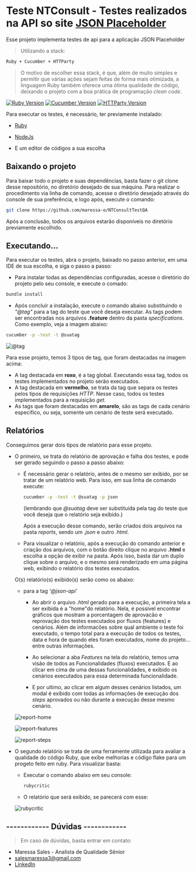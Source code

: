 # Teste NTConsult - Testes realizados na API so site [JSON Placeholder](https://jsonplaceholder.typicode.com)

Esse projeto implementa testes de api para a aplicação JSON Placeholder

> Utilizando a stack: 
```sh
Ruby + Cucumber + HTTParty
```
> O motivo de escolher essa stack, é que, além de muito simples e permitir que várias ações sejam feitas de forma mais otimizada, a linguagem Ruby também oferece uma ótima qualidade de código, deixando o projeto com a boa prática de programação _clean code_. 

[![Ruby Version][ruby-image]][ruby-url]
[![Cucumber Version][cucumber-image]][cucumber-url]
[![HTTParty Version][httparty-image]][httparty-url]

Para executar os testes, é necessário, ter previamente instalado:

* [Ruby](https://www.ruby-lang.org/pt/downloads/)
* [NodeJs](https://nodejs.org/pt-br/download/)

* E um editor de códigos a sua escolha

## Baixando o projeto

Para baixar todo o projeto e suas dependências, basta fazer o git clone desse repositório, no diretório desejado de sua máquina. 
Para realizar o procedimento via linha de comando, acesse o diretório desejado através do console de sua preferência, e logo após, execute o comando:
```sh
git clone https://github.com/maressa-o/NTConsultTestQA
```
Após a conclusão, todos os arquivos estarão disponíveis no diretório previamente escolhido.

## Executando...

Para executar os testes, abra o projeto, baixado no passo anterior, em uma IDE de sua escolha, e siga o passo a passo:

* Para instalar todas as dependências configuradas, acesse o diretório do projeto pelo seu console, e execute o comado:

```sh
bundle install
```

* Após concluir a instalação, execute o comando abaixo substituindo o _"@tag"_ para a tag do teste que você deseja executar. As tags podem ser encontradas nos arquivos  **.feature** dentro da pasta _specifications_. Como exemplo, veja a imagem abaixo:

```sh
cucumber -p -test -t @suatag
```

![@tag]()

Para esse projeto, temos 3 tipos de tag, que foram destacadas na imagem acima:

* A tag destacada em **roxo**, é a tag global. Executando essa tag, todos os testes implementados no projeto serão executados.
* A tag destacada em **vermelho**, se trata da tag que separa os testes pelos tipos de requisições _HTTP_. Nesse caso, todos os testes implementados para a requisição _get_.
* As tags que foram destacadas em **amarelo**, são as tags de cada cenário específico, ou seja, somente um cenário de teste será executado.

## Relatórios

Conseguimos gerar dois tipos de relatório para esse projeto. 

* O primeiro, se trata do relatório de aprovação e falha dos testes, e pode ser gerado seguindo o passo a passo abaixo:

    * É necessário gerar o relatório, antes de o mesmo ser exibido, por se tratar de um relatório web. Para isso, em sua linha de comando execute:

      ```sh
      cucumber -p -test -t @suatag -p json
      ```
      (lembrando que _@suatag_ deve ser substituída pela tag do teste que você deseja que o relatório seja exibido.)

      Após a execução desse comando, serão criados dois arquivos na pasta _reports_, sendo um _.json_ e outro  _.html_. 

    * Para visualizar o relatório, após a execução do comando anterior e criação dos arquivos, com o botão direito clique no arquivo **.html** e escolha a opção de exibir na pasta. Após isso, basta dar um duplo clique sobre o arquivo, e o mesmo será renderizado em uma página web, exibindo o relatório dos testes executados.

  O(s) relatório(s) exibido(s) serão como os abaixo:

     * para a tag _'@json-api'_

       * Ao abrir o arquivo _.html_ gerado para a execução, a primeira tela a ser exibida é a "home"do relatório. Nela, é possivel encontrar gráficos que mostram a porcentagem de aprovacão e reprovação dos testes executados por fluxos (features) e cenários. Além de informacões sobre qual ambiente o teste foi executado, o tempo total para a execução de todos os testes, data e hora de quando eles foram executados, nome do projeto... entre outras informações.

       * Ao selecionar a aba _Features_ na tela do relatório, temos uma visão de todos as Funcionalidades (fluxos) executados. E ao clicar em cima de uma dessas funcionalidades, é exibido os cenários executados para essa determinada funcionalidade.

       * E por ultimo, ao clicar em algum desses cenários listados, um modal é exibido com todas as informações de execução dos _steps_ aprovados ou não durante a execução desse mesmo cenário.

       

     ![report-home]()

     ![report-features]()

     ![report-steps]()

* O segundo relatório se trata de uma ferramente utilizada para avaliar a qualidade do código Ruby, que exibe melhorias e código flake para um progeto feito em ruby. Para visualizar basta:
      
    * Executar o comando abaixo em seu console:
      ```sh
      rubycritic
      ```
      
     * O relatório que será exibido, se parecerá com esse: 

     ![rubycritic]()


## ------------ Dúvidas ------------ 

> Em caso de dúvidas, basta entrar em contato:

* Maressa Sales - Analista de Qualidade Sênior
* salesmaressa3@gmail.com
* [LinkedIn](https://www.linkedin.com/in/maressa-sales-de-oliveira-3541a2151/)


[ruby-image]: https://img.shields.io/badge/ruby-2.6.3-red
[ruby-url]: https://www.ruby-lang.org/pt/
[cucumber-image]: https://img.shields.io/badge/cucumber-5.2.0-brightgreen
[cucumber-url]: https://cucumber.io/
[httparty-image]: https://img.shields.io/badge/httparty-0.18.1-yellow
[httparty-url]: https://rubygems.org/gems/httparty/versions/0.13.7?locale=pt-BR
